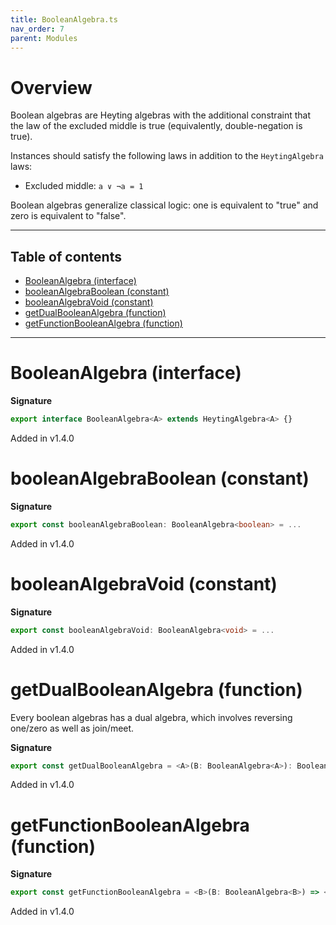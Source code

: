 ```yaml
---
title: BooleanAlgebra.ts
nav_order: 7
parent: Modules
---
```


# Overview

Boolean algebras are Heyting algebras with the additional constraint that the law of the excluded middle is true
(equivalently, double-negation is true).

Instances should satisfy the following laws in addition to the `HeytingAlgebra` laws:

- Excluded middle: `a ∨ ¬a = 1`

Boolean algebras generalize classical logic: one is equivalent to "true" and zero is equivalent to "false".

---

<h2 class="text-delta">Table of contents</h2>

- [BooleanAlgebra (interface)](#booleanalgebra-interface)
- [booleanAlgebraBoolean (constant)](#booleanalgebraboolean-constant)
- [booleanAlgebraVoid (constant)](#booleanalgebravoid-constant)
- [getDualBooleanAlgebra (function)](#getdualbooleanalgebra-function)
- [getFunctionBooleanAlgebra (function)](#getfunctionbooleanalgebra-function)

---

# BooleanAlgebra (interface)

**Signature**

```ts
export interface BooleanAlgebra<A> extends HeytingAlgebra<A> {}
```

Added in v1.4.0

# booleanAlgebraBoolean (constant)

**Signature**

```ts
export const booleanAlgebraBoolean: BooleanAlgebra<boolean> = ...
```

Added in v1.4.0

# booleanAlgebraVoid (constant)

**Signature**

```ts
export const booleanAlgebraVoid: BooleanAlgebra<void> = ...
```

Added in v1.4.0

# getDualBooleanAlgebra (function)

Every boolean algebras has a dual algebra, which involves reversing one/zero as well as join/meet.

**Signature**

```ts
export const getDualBooleanAlgebra = <A>(B: BooleanAlgebra<A>): BooleanAlgebra<A> => ...
```

Added in v1.4.0

# getFunctionBooleanAlgebra (function)

**Signature**

```ts
export const getFunctionBooleanAlgebra = <B>(B: BooleanAlgebra<B>) => <A = never>(): BooleanAlgebra<(a: A) => B> => ...
```

Added in v1.4.0
